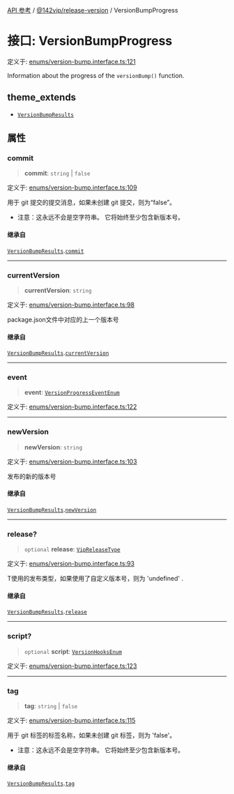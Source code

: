 [API 参考](../../../index.md) / [@142vip/release-version](../index.md) / VersionBumpProgress

# 接口: VersionBumpProgress

定义于: [enums/version-bump.interface.ts:121](https://github.com/142vip/core-x/blob/b6807ccf6c96718daee70c368eee9968a0b34d48/packages/release-version/src/enums/version-bump.interface.ts#L121)

Information about the progress of the `versionBump()` function.

## theme_extends

- [`VersionBumpResults`](VersionBumpResults.md)

## 属性

### commit

> **commit**: `string` \| `false`

定义于: [enums/version-bump.interface.ts:109](https://github.com/142vip/core-x/blob/b6807ccf6c96718daee70c368eee9968a0b34d48/packages/release-version/src/enums/version-bump.interface.ts#L109)

用于 git 提交的提交消息，如果未创建 git 提交，则为“false”。
- 注意：这永远不会是空字符串。 它将始终至少包含新版本号。

#### 继承自

[`VersionBumpResults`](VersionBumpResults.md).[`commit`](VersionBumpResults.md#commit)

***

### currentVersion

> **currentVersion**: `string`

定义于: [enums/version-bump.interface.ts:98](https://github.com/142vip/core-x/blob/b6807ccf6c96718daee70c368eee9968a0b34d48/packages/release-version/src/enums/version-bump.interface.ts#L98)

package.json文件中对应的上一个版本号

#### 继承自

[`VersionBumpResults`](VersionBumpResults.md).[`currentVersion`](VersionBumpResults.md#currentversion)

***

### event

> **event**: [`VersionProgressEventEnum`](../enumerations/VersionProgressEventEnum.md)

定义于: [enums/version-bump.interface.ts:122](https://github.com/142vip/core-x/blob/b6807ccf6c96718daee70c368eee9968a0b34d48/packages/release-version/src/enums/version-bump.interface.ts#L122)

***

### newVersion

> **newVersion**: `string`

定义于: [enums/version-bump.interface.ts:103](https://github.com/142vip/core-x/blob/b6807ccf6c96718daee70c368eee9968a0b34d48/packages/release-version/src/enums/version-bump.interface.ts#L103)

发布的新的版本号

#### 继承自

[`VersionBumpResults`](VersionBumpResults.md).[`newVersion`](VersionBumpResults.md#newversion)

***

### release?

> `optional` **release**: [`VipReleaseType`](../../utils/type-aliases/VipReleaseType.md)

定义于: [enums/version-bump.interface.ts:93](https://github.com/142vip/core-x/blob/b6807ccf6c96718daee70c368eee9968a0b34d48/packages/release-version/src/enums/version-bump.interface.ts#L93)

T使用的发布类型，如果使用了自定义版本号，则为 'undefined' .

#### 继承自

[`VersionBumpResults`](VersionBumpResults.md).[`release`](VersionBumpResults.md#release)

***

### script?

> `optional` **script**: [`VersionHooksEnum`](../enumerations/VersionHooksEnum.md)

定义于: [enums/version-bump.interface.ts:123](https://github.com/142vip/core-x/blob/b6807ccf6c96718daee70c368eee9968a0b34d48/packages/release-version/src/enums/version-bump.interface.ts#L123)

***

### tag

> **tag**: `string` \| `false`

定义于: [enums/version-bump.interface.ts:115](https://github.com/142vip/core-x/blob/b6807ccf6c96718daee70c368eee9968a0b34d48/packages/release-version/src/enums/version-bump.interface.ts#L115)

用于 git 标签的标签名称，如果未创建 git 标签，则为 'false'。
- 注意：这永远不会是空字符串。 它将始终至少包含新版本号。

#### 继承自

[`VersionBumpResults`](VersionBumpResults.md).[`tag`](VersionBumpResults.md#tag)
